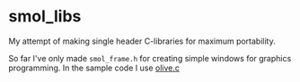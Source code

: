 # smol_libs

My attempt of making single header C-libraries for maximum portability. 

So far I've only made `smol_frame.h` for creating simple windows for graphics programming. In the sample code I use [olive.c](https://github.com/tsoding/olive.c)
